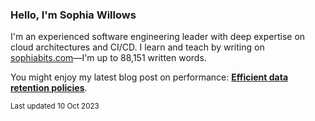 ### Hello, I'm Sophia Willows

I'm an experienced software engineering leader with deep expertise on cloud architectures and CI/CD. I learn and teach by writing on [sophiabits.com](https://sophiabits.com/blog)—I'm up to 88,151 written words.

You might enjoy my latest blog post on performance: **[Efficient data retention policies](https://sophiabits.com/blog/efficient-data-retention-policies)**.

<sub>Last updated 10 Oct 2023</sub>
